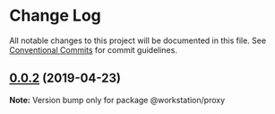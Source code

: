 # Change Log

All notable changes to this project will be documented in this file.
See [Conventional Commits](https://conventionalcommits.org) for commit guidelines.

## [0.0.2](https://github.com/nuxt/workstation/compare/v0.0.1...v0.0.2) (2019-04-23)

**Note:** Version bump only for package @workstation/proxy
